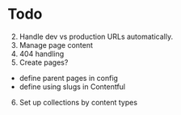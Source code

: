 # Todo
2. Handle dev vs production URLs automatically.
3. Manage page content
4. 404 handling
5. Create pages?
 - define parent pages in config
 - define using slugs in Contentful
6. Set up collections by content types

